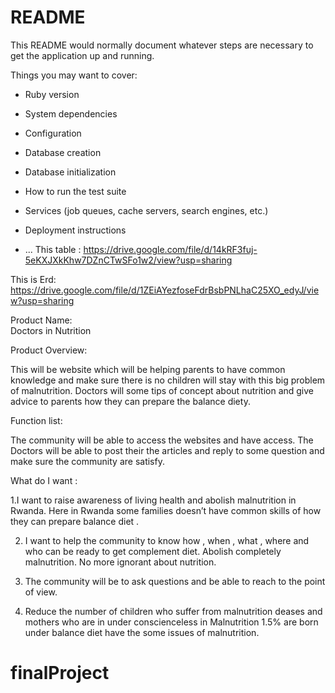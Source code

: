 # README

This README would normally document whatever steps are necessary to get the
application up and running.

Things you may want to cover:

* Ruby version

* System dependencies

* Configuration

* Database creation

* Database initialization

* How to run the test suite

* Services (job queues, cache servers, search engines, etc.)

* Deployment instructions

* ...
This table :
https://drive.google.com/file/d/14kRF3fuj-5eKXJXkKhw7DZnCTwSFo1w2/view?usp=sharing

This is Erd:
https://drive.google.com/file/d/1ZEiAYezfoseFdrBsbPNLhaC25XO_edyJ/view?usp=sharing

Product Name:             
Doctors in Nutrition

Product Overview:

This will be website which will be helping parents to have common knowledge and make sure there is no children will stay with this big problem of malnutrition. Doctors will some tips of concept about nutrition and give advice to parents how they can prepare the balance diety.

Function list:

The community will be able to access the websites and have access. The Doctors will be able to post their the articles and reply to some question and make sure the community are satisfy.

What do I want :

1.I want to raise awareness of living health and abolish malnutrition in Rwanda. Here in Rwanda some families doesn’t have common skills of how they can prepare balance diet .

2.  I want to help the community to know how , when , what , where and who can be ready to get complement diet. Abolish completely malnutrition. No more ignorant about nutrition.

3. The community will be to ask questions and be able to reach to the point of view.
4. Reduce the number of children who suffer from malnutrition deases and mothers who are in under conscienceless in Malnutrition 1.5% are born under balance diet have the some issues of malnutrition.






# finalProject
